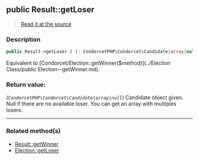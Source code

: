 ## public Result::getLoser

> [Read it at the source](https://github.com/julien-boudry/Condorcet/blob/master/src/Result.php#L216)

### Description    

```php
public Result->getLoser ( ): CondorcetPHP\Condorcet\Candidate|array|null
```

Equivalent to [Condorcet/Election::getWinner($method)](../Election Class/public Election--getWinner.md).
    

### Return value:   

*(```CondorcetPHP\Condorcet\Candidate|array|null```)* Candidate object given. Null if there are no available loser.
You can get an array with multiples losers.


---------------------------------------

### Related method(s)      

* [Result::getWinner](/Docs/ApiReferences/Result%20Class/public%20Result--getWinner.md)    
* [Election::getLoser](/Docs/ApiReferences/Election%20Class/public%20Election--getLoser.md)    
